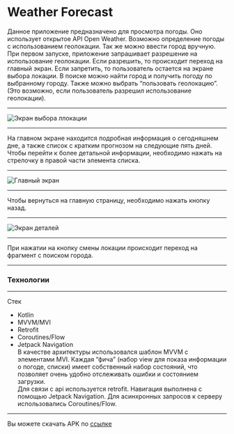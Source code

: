 # Weather Forecast
Данное приложение предназначено для просмотра погоды. Оно использует открытое API Open Weather. Возможно определение погоды с использованием геолокации. Так же можно ввести город вручную.    
При первом запуске, приложение запрашивает разрешение на использование геолокации. Если разрешить, то происходит переход на главный экран. Если запретить, то пользователь остается на экране выбора локации. В поиске можно найти город и получить погоду по выбранному городу. Также можно выбрать “пользовать геолокацию”. (Это возможно, если пользователь разрешил использование геолокации).    
____
![Экран выбора ллокации](https://user-images.githubusercontent.com/71686887/132749309-87b26bd8-4ef6-468b-90e1-449f6df71d22.jpg)      
____
На главном экране находится подробная информация о сегодняшнем дне, а также список с кратким прогнозом на следующие пять дней. Чтобы перейти к более детальной информации, необходимо нажать на стрелочку в правой части элемента списка.       
____
![Главный экран](https://user-images.githubusercontent.com/71686887/132749451-c28a68a3-d9dd-4d9e-add8-3dde7f4dfe4b.jpg)    
____
Чтобы вернуться на главную страницу, необходимо нажать кнопку назад.     
____
![Экран деталей](https://user-images.githubusercontent.com/71686887/132749423-f30f9005-4252-4a71-a5ac-542a6fec7517.jpg)    
____
При нажатии на кнопку смены локации происходит переход на фрагмент с поиском города.    
____
### Технологии    
____
Стек    
- Kotlin
- MVVM/MVI
- Retrofit
- Coroutines/Flow
- Jetpack Navigation    
В качестве архитектуры использовался шаблон MVVM с элементами MVI. Каждая “фича” (набор view для показа информации о погоде, списки) имеет собственный набор состояний, что позволяет очень удобно отслеживать ошибки и состоянием загрузки.    
Для связи с api используется retrofit. Навигация выполнена с помощью Jetpack Navigation. Для асинхронных запросов к серверу использовались Coroutines/Flow.
____
Вы можете скачать APK по [ссылке](https://drive.google.com/file/d/11fKRkaoUtyDHrBvHSlRxa2fvcv6hsPFV/view?usp=sharing)
